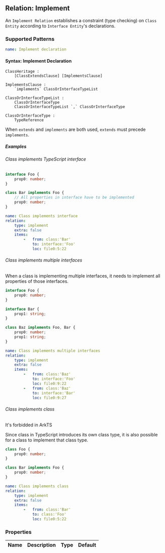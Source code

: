 ## Relation: Implement

An `Implement Relation` establishes a constraint (type checking) on `Class Entity` according to `Interface Entity`'s declarations.

### Supported Patterns

```yaml
name: Implement declaration
```

#### Syntax: Implement Declaration

```text
ClassHeritage :
    [ClassExtendsClause] [ImplementsClause]

ImplementsClause :
    `implements` ClassOrInterfaceTypeList

ClassOrInterfaceTypeList :
    ClassOrInterfaceType
    ClassOrInterfaceTypeList `,` ClassOrInterfaceType

ClassOrInterfaceType :
    TypeReference
```

When `extends` and `implements` are both used, `extends` must precede `implements`.

##### Examples

###### Class implements TypeScript interface

```ts
interface Foo {
    prop0: number;
}

class Bar implements Foo {
    // All properties in interface have to be implemented
    prop0: number;
}
```

```yaml
name: Class implements interface
relation:
    type: implement
    extra: false
    items:
        -   from: class:'Bar'
            to: interface:'Foo'
            loc: file0:5:22
```

###### Class implements multiple interfaces

When a class is implementing multiple interfaces, it needs to implement all properties of those interfaces.

```ts
interface Foo {
    prop0: number;
}

interface Bar {
    prop1: string;
}

class Baz implements Foo, Bar {
    prop0: number;
    prop1: string;
}
```

```yaml
name: Class implements multiple interfaces
relation:
    type: implement
    extra: false
    items:
        -   from: class:'Baz'
            to: interface:'Foo'
            loc: file0:9:22
        -   from: class:'Baz'
            to: interface:'Bar'
            loc: file0:9:27
```

###### Class implements class 

It's forbidded in ArkTS

Since class in TypeScript introduces its own class type, it is also possible for a class to implement that class type.

```ts
class Foo {
    prop0: number;
}

class Bar implements Foo {
    prop0: number;
}
```

```yaml
name: Class implements class
relation:
    type: implement
    extra: false
    items:
        -   from: class:'Bar'
            to: class:'Foo'
            loc: file0:5:22
```

### Properties

| Name | Description | Type | Default |
|------|-------------|:----:|:-------:|
